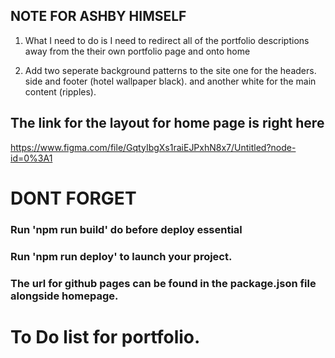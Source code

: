 ## NOTE FOR ASHBY HIMSELF

1. What I need to do is I need to redirect all of the portfolio descriptions away from the their own portfolio page and onto home 

2. Add two seperate background patterns to the site one for the headers. side and footer (hotel wallpaper black). and another white for the main content (ripples).




## The link for the layout for home page is right here

https://www.figma.com/file/GqtyIbgXs1raiEJPxhN8x7/Untitled?node-id=0%3A1


<!-- I would like to build up the CV component of the site. -->


# DONT FORGET
### Run 'npm run build' do before deploy essential
### Run 'npm run deploy' to launch your project.

### The url for github pages can be found in the package.json file alongside homepage.



# To Do list for portfolio.